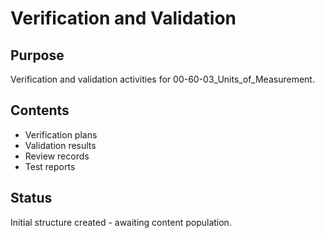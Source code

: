 # Verification and Validation

## Purpose
Verification and validation activities for 00-60-03_Units_of_Measurement.

## Contents
- Verification plans
- Validation results
- Review records
- Test reports

## Status
Initial structure created - awaiting content population.
